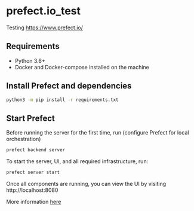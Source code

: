 # prefect.io_test
Testing https://www.prefect.io/

## Requirements
- Python 3.6+
- Docker and Docker-compose installed on the machine

## Install Prefect and dependencies

```bash
python3 -m pip install -r requirements.txt
```

## Start Prefect

Before running the server for the first time, run (configure Prefect for local orchestration)
```bash
prefect backend server
```

To start the server, UI, and all required infrastructure, run:
```bash
prefect server start
```

Once all components are running, you can view the UI by visiting http://localhost:8080

More information [here](https://docs.prefect.io/core/getting_started/installation.html)